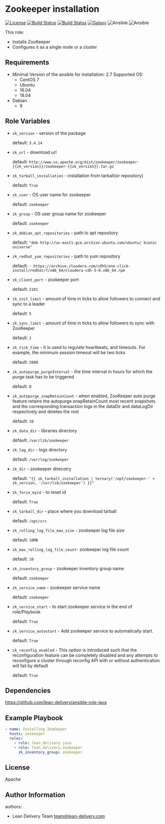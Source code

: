 Zookeeper installation
=========
[![License](https://img.shields.io/badge/license-Apache-green.svg?style=flat)](https://raw.githubusercontent.com/lean-delivery/ansible-role-zookeeper/master/LICENSE)
[![Build Status](https://travis-ci.org/lean-delivery/ansible-role-zookeeper.svg?branch=master)](https://travis-ci.org/lean-delivery/ansible-role-zookeeper)
[![Build Status](https://gitlab.com/lean-delivery/ansible-role-zookeeper/badges/master/build.svg)](https://gitlab.com/lean-delivery/ansible-role-zookeeper/pipelines)
[![Galaxy](https://img.shields.io/badge/galaxy-lean__delivery.zookeeper-blue.svg)](https://galaxy.ansible.com/lean_delivery/zookeeper)
![Ansible](https://img.shields.io/ansible/role/d/36578.svg)
![Ansible](https://img.shields.io/badge/dynamic/json.svg?label=min_ansible_version&url=https%3A%2F%2Fgalaxy.ansible.com%2Fapi%2Fv1%2Froles%2F36578%2F&query=$.min_ansible_version)

This role:
  - Installs ZooKeeper
  - Configures it as a single node or a cluster

Requirements
------------

 - Minimal Version of the ansible for installation: 2.7
 Supported OS:
   - CentOS
       7
   - Ubuntu
    - 16.04
    - 18.04
  - Debian
    - 9

Role Variables
--------------

 - `zk_version` -  version of the package

    default: `3.4.14`

 - `zk_url` - download url

    default: `http://www.us.apache.org/dist/zookeeper/zookeeper-{{zk_version}}/zookeeper-{{zk_version}}.tar.gz`

 - `zk_tarball_installation` - installation from tarball(or repository)

    default: `True`

 - `zk_user` - OS user name for zookeeper

    default: `zookeeper`

 - `zk_group` - OS user group name for zookeeper

    default: `zookeeper`

 - `zk_debian_apt_repositories` -  path to apt repository

    default: `"deb http://us-east1.gce.archive.ubuntu.com/ubuntu/ bionic universe"`

 - `zk_redhat_yum_repositories` -  path to yum repository

    default: `- https://archive.cloudera.com/cdh5/one-click-install/redhat/7/x86_64/cloudera-cdh-5-0.x86_64.rpm`

 - `zk_client_port` - zookeeper port

    default: `2181`

 - `zk_init_limit` - amount of time in ticks to allow followers to connect and sync to a leader

    default: `5`

 - `zk_sync_limit` - amount of time in ticks to allow followers to sync with ZooKeeper

    default: `2`

 - `zk_tick_time` - it is used to regulate heartbeats, and timeouts. For example, the minimum session timeout will be two ticks

    default: `2000`

 - `zk_autopurge_purgeInterval` - the time interval in hours for which the purge task has to be triggered

    default: `0`

 - `zk_autopurge_snapRetainCount` - when enabled, ZooKeeper auto purge feature retains the autopurge.snapRetainCount most recent snapshots and the corresponding transaction logs in the dataDir and dataLogDir respectively and deletes the rest

    default: `10`

 - `zk_data_dir` - libraries directory

    default: `/var/lib/zookeeper`

 - `zk_log_dir` - logs directory

    default: `/var/log/zookeeper`

 - `zk_dir` - zookeeper direcotry

    default: `"{{ zk_tarball_installation | ternary('/opt/zookeeper-' + zk_version, '/usr/lib/zookeeper') }}"`

 - `zk_force_myid` - to reset id

    default: `True`

 - `zk_tarball_dir` - place where you download tarball

    default: `/opt/src`

 - `zk_rolling_log_file_max_size` - zookeeper log file size

    default: `10MB`

 - `zk_max_rolling_log_file_count`- zookeeper log file count

    default: `10`

 - `zk_inventory_group` - zookeeper inventory group name

    default: `zookeeper`

  - `zk_service_name` - zookeeper service name

    default: `zookeeper`

  - `zk_service_start` - to start zookeeper service in the end of role/Playbook

    default: `True`

  - `zk_service_autostart` - Add zookeeper service to automatically start.

    default: `True`

  - `zk_reconfig_enabled` - This option is introduced such that the reconfiguration feature can be completely disabled and any attempts to reconfigure a cluster through reconfig API with or without authentication will fail by default

    default: `True`

Dependencies
------------

https://github.com/lean-delivery/ansible-role-java

Example Playbook
----------------

```yaml
- name: Installing ZooKeeper
  hosts: zookeeper
  roles:
    - role: lean_delivery.java
    - role: lean_delivery.zookeeper
      zk_inventory_group: zookeeper
```


License
-------
Apache

Author Information
------------------

authors:
  - Lean Delivery Team <team@lean-delivery.com>
